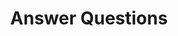 --- 
layout: layouts/questions.njk 
title: Answer Questions
question: Your care team identified Arrhythmia as a condition you are facing. Could you please tell me how this condition has affected your life either positive or negatively?
tags:
    - subnav
---